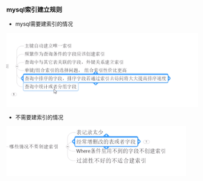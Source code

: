 ### mysql索引建立规则

- mysql需要建索引的情况

![建索引](./mysqlIndex.png)

- 不需要建索引的情况

![不建索引](./mysqlIndex2.png)

